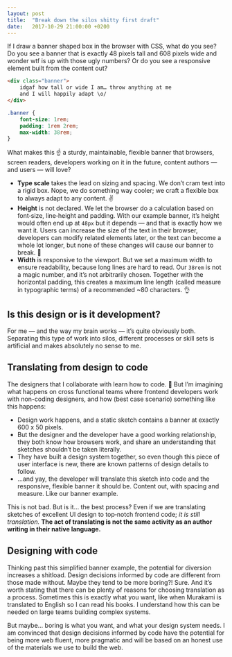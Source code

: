 ```yaml
---
layout: post
title:  "Break down the silos shitty first draft"
date:   2017-10-29 21:00:00 +0200
---
```


If I draw a banner shaped box in the browser with CSS, what do you see? Do you see a banner that is exactly 48 pixels tall and 608 pixels wide and wonder wtf is up with those ugly numbers? Or do you see a responsive element built from the content out?

```html
<div class="banner">
    idgaf how tall or wide I am… throw anything at me
    and I will happily adapt \o/
</div>
```

```css
.banner {
    font-size: 1rem;
    padding: 1rem 2rem;
    max-width: 38rem;
}
```

What makes this ☝️ a sturdy, maintainable, flexible banner that browsers, screen readers, developers working on it in the future, content authors — and users — will love?

* **Type scale** takes the lead on sizing and spacing. We don’t cram text into a rigid box. Nope, we do something way cooler; we craft a flexible box to always adapt to any content. ✌️
* **Height** is not declared. We let the browser do a calculation based on font&#8209;size, line&#8209;height and padding. With our example banner, it’s height would often end up at `48px` but it depends — and that is exactly how we want it. Users can increase the size of the text in their browser, developers can modify related elements later, or the text can become a whole lot longer, but none of these changes will cause our banner to break. 💪
* **Width** is responsive to the viewport. But we set a maximum width to ensure readability, because long lines are hard to read. Our `38rem` is not a magic number, and it’s not arbitrarily chosen. Together with the horizontal padding, this creates a maximum line length (called measure in typographic terms) of a recommended ~80 characters. 👌

## Is this design or is it development?
For me — and the way my brain works — it’s quite obviously both. Separating this type of work into silos, different processes or skill sets is artificial and makes absolutely no sense to me.

## Translating from design to code

The designers that I collaborate with learn how to code. 💅 But I’m imagining what happens on cross functional teams where frontend developers work with non-coding designers, and how (best case scenario) something like this happens:

* Design work happens, and a static sketch contains a banner at exactly 600 x 50 pixels.
* But the designer and the developer have a good working relationship, they both know how browsers work, and share an understanding that sketches shouldn’t be taken literally.
* They have built a design system together, so even though this piece of user interface is new, there are known patterns of design details to follow.
* …and yay, the developer will translate this sketch into code and the responsive, flexible banner it should be. Content out, with spacing and measure. Like our banner example.

This is not bad. But is it… the best process? Even if we are translating sketches of excellent UI&nbsp;design to top&#8209;notch frontend code; *it is still translation.* **The act of translating is not the same activity as an author writing in their native language.**


## Designing with code

Thinking past this simplified banner example, the potential for diversion increases a shitload. Design decisions informed by code are different from those made without. Maybe they tend to be more boring?! Sure. And it’s worth stating that there can be plenty of reasons for choosing translation as a process. Sometimes this is exactly what you want, like when Murakami is translated to English so I can read his books. I&nbsp;understand how this can be needed on large teams building complex systems.

But maybe… boring is what you want, and what your design system needs. I am convinced that design decisions informed by code have the potential for being more web fluent, more pragmatic and will be based on an honest use of the materials we use to build the web.
